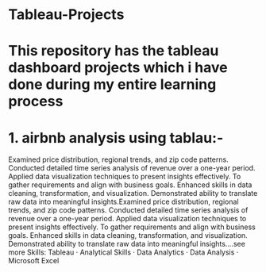 # Tableau-Projects
# This repository has the tableau dashboard projects which i have done during my entire learning process
# 1. airbnb analysis using tablau:-
Examined price distribution, regional trends, and zip code patterns. Conducted detailed time series analysis of revenue over a one-year period. Applied data visualization techniques to present insights effectively. To gather requirements and align with business goals. Enhanced skills in data cleaning, transformation, and visualization. Demonstrated ability to translate raw data into meaningful insights.Examined price distribution, regional trends, and zip code patterns. Conducted detailed time series analysis of revenue over a one-year period. Applied data visualization techniques to present insights effectively. To gather requirements and align with business goals. Enhanced skills in data cleaning, transformation, and visualization. Demonstrated ability to translate raw data into meaningful insights.…see more
Skills: Tableau · Analytical Skills · Data Analytics · Data Analysis · Microsoft Excel
    
